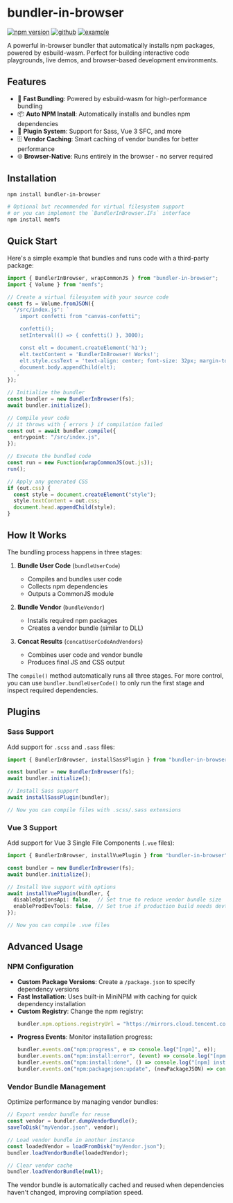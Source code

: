 # bundler-in-browser

[![npm version](https://img.shields.io/npm/v/bundler-in-browser.svg)](https://www.npmjs.com/package/bundler-in-browser) [![github](https://img.shields.io/badge/github-source-blue)](https://github.com/lyonbot/bundler-in-browser) [![example](https://img.shields.io/badge/example-online-green)](https://lyonbot.github.io/bundler-in-browser/)

A powerful in-browser bundler that automatically installs npm packages, powered by esbuild-wasm. Perfect for building interactive code playgrounds, live demos, and browser-based development environments.

## Features

- 🚀 **Fast Bundling**: Powered by esbuild-wasm for high-performance bundling
- 📦 **Auto NPM Install**: Automatically installs and bundles npm dependencies
- 🔌 **Plugin System**: Support for Sass, Vue 3 SFC, and more
- 🗄️ **Vendor Caching**: Smart caching of vendor bundles for better performance
- 🌐 **Browser-Native**: Runs entirely in the browser - no server required

## Installation

```sh
npm install bundler-in-browser

# Optional but recommended for virtual filesystem support
# or you can implement the `BundlerInBrowser.IFs` interface
npm install memfs
```

## Quick Start

Here's a simple example that bundles and runs code with a third-party package:

```ts
import { BundlerInBrowser, wrapCommonJS } from "bundler-in-browser";
import { Volume } from "memfs";

// Create a virtual filesystem with your source code
const fs = Volume.fromJSON({
  "/src/index.js": `
    import confetti from "canvas-confetti";

    confetti();
    setInterval(() => { confetti() }, 3000);

    const elt = document.createElement('h1');
    elt.textContent = 'BundlerInBrowser! Works!';
    elt.style.cssText = 'text-align: center; font-size: 32px; margin-top: 30vh;';
    document.body.appendChild(elt);
  `,
});

// Initialize the bundler
const bundler = new BundlerInBrowser(fs);
await bundler.initialize();

// Compile your code
// it throws with { errors } if compilation failed
const out = await bundler.compile({
  entrypoint: "/src/index.js",
});

// Execute the bundled code
const run = new Function(wrapCommonJS(out.js));
run();

// Apply any generated CSS
if (out.css) {
  const style = document.createElement("style");
  style.textContent = out.css;
  document.head.appendChild(style);
}
```

## How It Works

The bundling process happens in three stages:

1. **Bundle User Code** (`bundleUserCode`)
   - Compiles and bundles user code
   - Collects npm dependencies
   - Outputs a CommonJS module

2. **Bundle Vendor** (`bundleVendor`)
   - Installs required npm packages
   - Creates a vendor bundle (similar to DLL)

3. **Concat Results** (`concatUserCodeAndVendors`)
   - Combines user code and vendor bundle
   - Produces final JS and CSS output

The `compile()` method automatically runs all three stages. For more control, you can use `bundler.bundleUserCode()` to only run the first stage and inspect required dependencies.

## Plugins

### Sass Support

Add support for `.scss` and `.sass` files:

```ts
import { BundlerInBrowser, installSassPlugin } from "bundler-in-browser";

const bundler = new BundlerInBrowser(fs);
await bundler.initialize();

// Install Sass support
await installSassPlugin(bundler);

// Now you can compile files with .scss/.sass extensions
```

### Vue 3 Support

Add support for Vue 3 Single File Components (`.vue` files):

```ts
import { BundlerInBrowser, installVuePlugin } from "bundler-in-browser";

const bundler = new BundlerInBrowser(fs);
await bundler.initialize();

// Install Vue support with options
await installVuePlugin(bundler, {
  disableOptionsApi: false,  // Set true to reduce vendor bundle size
  enableProdDevTools: false, // Set true if production build needs devtools
});

// Now you can compile .vue files
```

## Advanced Usage

### NPM Configuration

- **Custom Package Versions**: Create a `/package.json` to specify dependency versions
- **Fast Installation**: Uses built-in MiniNPM with caching for quick dependency installation
- **Custom Registry**: Change the npm registry:
  ```js
  bundler.npm.options.registryUrl = "https://mirrors.cloud.tencent.com/npm";
  ```
- **Progress Events**: Monitor installation progress:
  ```js
  bundler.events.on("npm:progress", e => console.log("[npm]", e));
  bundler.events.on("npm:install:error", (event) => console.log("[npm] install failed", event.errors));
  bundler.events.on("npm:install:done", () => console.log("[npm] install:done"));
  bundler.events.on("npm:packagejson:update", (newPackageJSON) => console.log("[newPackageJSON]", newPackageJSON));
  ```

### Vendor Bundle Management

Optimize performance by managing vendor bundles:

```js
// Export vendor bundle for reuse
const vendor = bundler.dumpVendorBundle();
saveToDisk("myVendor.json", vendor);

// Load vendor bundle in another instance
const loadedVendor = loadFromDisk("myVendor.json");
bundler.loadVendorBundle(loadedVendor);

// Clear vendor cache
bundler.loadVendorBundle(null);
```

The vendor bundle is automatically cached and reused when dependencies haven't changed, improving compilation speed.
